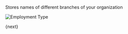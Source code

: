Stores names of different branches of your organization

<img class="screenshot" alt="Employment Type" src="/assets/manual_erpnext_com/img/human-resources/employment-type.png">

{next}